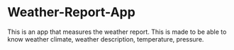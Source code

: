 # Weather-Report-App
This is an app that measures the weather report.  This is made to be able to know weather climate, weather description, temperature, pressure.

